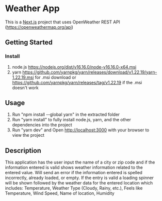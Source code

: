 # Weather App 
This is a [Next.js](https://nextjs.org/) project that uses OpenWeather REST API (https://openweathermap.org/api)

## Getting Started

### Install
1) node.js https://nodejs.org/dist/v16.16.0/node-v16.16.0-x64.msi
2) yarn https://github.com/yarnpkg/yarn/releases/download/v1.22.19/yarn-1.22.19.msi for .msi download
    or https://github.com/yarnpkg/yarn/releases/tag/v1.22.19 if the .msi doesn't work
   
## Usage
1) Run "npm install --global yarn" in the extracted folder
2) Run "yarn install" to fully install node.js, yarn, and the other dependencies into the project
3) Run "yarn dev" and Open [http://localhost:3000](http://localhost:3000) with your browser to view the project

## Description
This application has the user input the name of a city or zip code and if the information entered is valid shows weather information related to the entered value.
  Will send an error if the information entered is spelled incorrectly, already loaded, or empty.
  If the entry is valid a loading spinner will be shown followed by the weather data for the entered location which      includes:
    Temperature,
    Weather Type (Cloudy, Rainy, etc.),
    Feels like Temperature,
    Wind Speed,
    Name of location,
    Humidity
